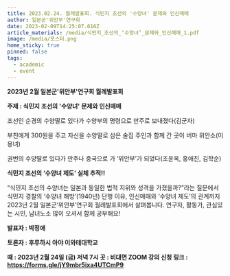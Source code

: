 ```yaml
---
title: 2023.02.24. 월례발표회. 식민지 조선의 '수양녀' 문제와 인신매매
author: 일본군'위안부'연구회
date: 2023-02-09T14:25:07.616Z
article_materials: /media/식민지_조선의_‘수양녀’_문제와_인신매매_1.pdf
image: /media/포스터.png
home_sticky: true
pinned: false
tags:
  - academic
  - event
---
```

**2023년 2월 일본군'위안부'연구회 월례발표회** 

**주제 : 식민지 조선의 '수양녀' 문제와 인신매매**

조선인 순경의 수양딸로 있다가 수양부의 명령으로 만주로 보내졌다(김군자)

부친에게 300원을 주고 자신을 수양딸로 삼은 술집 주인과 함께 간 곳이 버마 위안소(이용녀)

권번의 수양딸로 있다가 만주나 중국으로 가 ‘위안부’가 되었다(조윤옥, 홍애진, 김학순)

**식민지 조선의 ‘수양녀 제도’ 실체 추적!!**

“식민지 조선의 수양녀는 일본과 동일한 법적 지위와 성격을 가졌을까?”라는 질문에서 식민지 경찰의 ‘수양녀 해방’(1940년) 단행 이유, 인신매매와 ‘수양녀 제도’의 관계까지 2023년 2월 일본군‘위안부’연구회 월례발표회에서 살펴봅니다. 연구자, 활동가, 관심있는 시민, 남녀노소 많이 오셔서 함께 공부해요!

**발표자 :  박정애**

**토론자 :  후루하시 아야  이와테대학교**

**때 : 2023년 2월 24일 (금) 저녁 7시
곳 : 비대면 ZOOM 강의
신청 링크 : https://forms.gle/jY9mbr5ixa4UTCmP9**